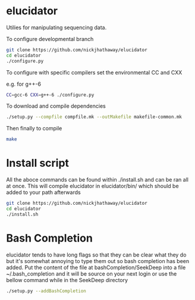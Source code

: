 # elucidator
Utilies for manipulating sequencing data.  

To configure developmental branch

```bash
git clone https://github.com/nickjhathaway/elucidator
cd elucidator
./configure.py
```

To configure with specific compilers set the environmental CC and CXX 

e.g. for g++-6

```bash
CC=gcc-6 CXX=g++-6 ./configure.py
```

To download and compile dependencies 

```bash
./setup.py --compfile compfile.mk --outMakefile makefile-common.mk 
```

Then finally to compile 

```bash
make
```

# Install script
All the aboce commands can be found within ./install.sh and can be ran all at once. This will compile elucidator in elucidator/bin/ which should be added to your path afterwards 

```bash
git clone https://github.com/nickjhathaway/elucidator
cd elucidator
./install.sh

```



# Bash Completion  

elucidator tends to have long flags so that they can be clear what they do but it's somewhat annoying to type them out so bash completion has been added.  Put the content of the file at bashCompletion/SeekDeep into a file ~/.bash_completion and it will be source on your next login or use the bellow command while in the SeekDeep directory  

```bash
./setup.py --addBashCompletion  
```

